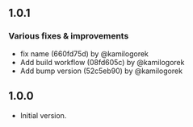 ## 1.0.1

### Various fixes & improvements

- fix name (660fd75d) by @kamilogorek
- Add build workflow (08fd605c) by @kamilogorek
- Add bump version (52c5eb90) by @kamilogorek

## 1.0.0

- Initial version.
